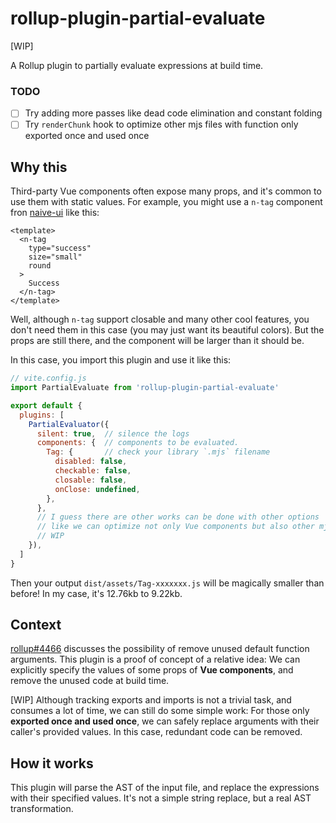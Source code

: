 # rollup-plugin-partial-evaluate

[WIP]

A Rollup plugin to partially evaluate expressions at build time.

### TODO

- [ ] Try adding more passes like dead code elimination and constant folding
- [ ] Try `renderChunk` hook to optimize other mjs files with function only exported once and used once

## Why this

Third-party Vue components often expose many props, and it's common to use them with static values. For example, you might use a `n-tag` component fron [naive-ui](https://github.com/tusen-ai/naive-ui) like this:

```vue
<template>
  <n-tag
    type="success"
    size="small"
    round
  >
    Success
  </n-tag>
</template>
```

Well, although `n-tag` support closable and many other cool features, you don't need them in this case (you may just want its beautiful colors). But the props are still there, and the component will be larger than it should be.

In this case, you import this plugin and use it like this:

```javascript
// vite.config.js
import PartialEvaluate from 'rollup-plugin-partial-evaluate'

export default {
  plugins: [
    PartialEvaluator({
      silent: true,  // silence the logs
      components: {  // components to be evaluated.
        Tag: {       // check your library `.mjs` filename
          disabled: false,
          checkable: false,
          closable: false,
          onClose: undefined,
        },
      },
      // I guess there are other works can be done with other options
      // like we can optimize not only Vue components but also other mjs files
      // WIP
    }),
  ]
}
```

Then your output `dist/assets/Tag-xxxxxxx.js` will be magically smaller than before! In my case, it's 12.76kb to 9.22kb.

## Context

[rollup#4466](https://github.com/rollup/rollup/issues/4466) discusses the possibility of remove unused default function arguments. This plugin is a proof of concept of a relative idea: We can explicitly specify the values of some props of **Vue components**, and remove the unused code at build time.

[WIP] Although tracking exports and imports is not a trivial task, and consumes a lot of time, we can still do some simple work: For those only **exported once and used once**, we can safely replace arguments with their caller's provided values. In this case, redundant code can be removed.

## How it works

This plugin will parse the AST of the input file, and replace the expressions with their specified values. It's not a simple string replace, but a real AST transformation.
